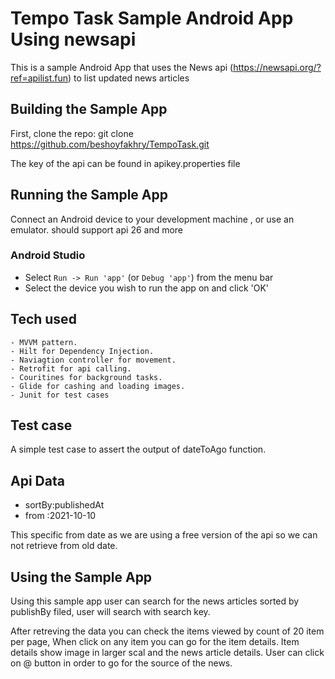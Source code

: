 Tempo Task Sample Android App Using newsapi
===========================================

This is a sample Android App that uses the News api (https://newsapi.org/?ref=apilist.fun)
to list updated news articles

## Building the Sample App

First, clone the repo:
 git clone https://github.com/beshoyfakhry/TempoTask.git

The key of the api can be found in apikey.properties file



## Running the Sample App

Connect an Android device to your development machine , or use an emulator.
should support api 26 and more

### Android Studio

- Select `Run -> Run 'app'` (or `Debug 'app'`) from the menu bar
- Select the device you wish to run the app on and click 'OK'

## Tech used
    - MVVM pattern.
    - Hilt for Dependency Injection.
    - Naviagtion controller for movement.
    - Retrofit for api calling.
    - Couritines for background tasks.
    - Glide for cashing and loading images.
    - Junit for test cases
    
## Test case
  A simple test case to assert the output of dateToAgo function.

## Api Data
  - sortBy:publishedAt
  - from  :2021-10-10  
 
 This specific from date as we are using a free version of the api so we can not retrieve from old date.

## Using the Sample App

Using this sample app user can search for the news articles sorted by publishBy filed,
user will search with search key.

After retreving the data you can check the items viewed by count of 20 item per page,
When click on any item you can go for the item details.
Item details show image in larger scal and the news article details.
User can click on @ button in order to go for the source of the news.
